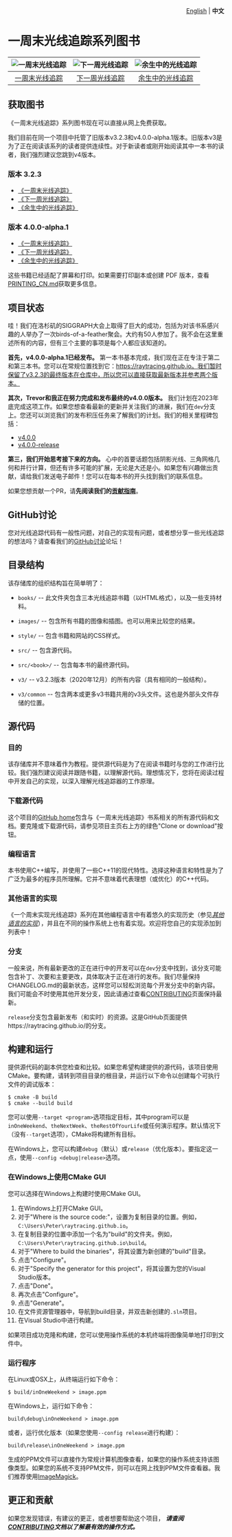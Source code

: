 <p align="right">
   <a href="./README_EN.md">English</a> | <strong>中文</strong>
</p>

一周末光线追踪系列图书
====================================================================================================

| ![一周末光线追踪][cover1] | ![下一周光线追踪][cover2] | ![余生中的光线追踪][cover3] |
|:------------------------:|:------------------------:|:-------------------------:|
|   [一周末光线追踪][book1] |   [下一周光线追踪][book2] |   [余生中的光线追踪][book3] |


获取图书
------------------
《一周末光线追踪》系列图书现在可以直接从网上免费获取。

我们目前在同一个项目中托管了旧版本v3.2.3和v4.0.0-alpha.1版本。旧版本v3是为了正在阅读该系列的读者提供连续性。对于新读者或刚开始阅读其中一本书的读者，我们强烈建议您跳到v4版本。

### 版本 3.2.3
  - [《一周末光线追踪》][web1-v3]
  - [《下一周光线追踪》][web2-v3]
  - [《余生中的光线追踪》][web3-v3]

### 版本 4.0.0-alpha.1

  - [《一周末光线追踪》][web1]
  - [《下一周光线追踪》][web2]
  - [《余生中的光线追踪》][web3]

这些书籍已经适配了屏幕和打印。如果需要打印副本或创建 PDF 版本，查看[PRINTING_CN.md][]获取更多信息。


项目状态
---------------
哇！我们在洛杉矶的SIGGRAPH大会上取得了巨大的成功，包括为对该书系感兴趣的人举办了一次birds-of-a-feather聚会。大约有50人参加了。我不会在这里重述所有的内容，但有三个主要的事项是每个人都应该知道的。

**首先，v4.0.0-alpha.1已经发布。** 第一本书基本完成，我们现在正在专注于第二和第三本书。您可以在常规位置找到它：https://raytracing.github.io。我们暂时保留了v3.2.3的最终版本在仓库中，所以您可以直接获取最新版本并参考两个版本。

**其次，Trevor和我正在努力完成和发布最终的v4.0.0版本。** 我们计划在2023年底完成这项工作。如果您想查看最新的更新并关注我们的进展，我们在`dev`分支上。您还可以浏览我们的发布积压任务来了解我们的计划。我们的相关里程碑包括：

  - [v4.0.0](https://github.com/RayTracing/raytracing.github.io/milestone/16)
  - [v4.0.0-release](https://github.com/RayTracing/raytracing.github.io/milestone/19)

**第三，我们开始思考接下来的方向。** 心中的首要话题包括阴影光线、三角网格几何和并行计算，但还有许多可能的扩展，无论是大还是小。如果您有兴趣做出贡献，请给我们发送电子邮件！您可以在每本书的开头找到我们的联系信息。

如果您想贡献一个PR，请**先阅读我们的[贡献指南][CONTRIBUTING]**。


GitHub讨论
------------------
您对光线追踪代码有一般性问题，对自己的实现有问题，或者想分享一些光线追踪的想法吗？请查看我们的[GitHub讨论][discussions]论坛！


目录结构
-------------------
该存储库的组织结构旨在简单明了：

  - `books/` --
    此文件夹包含三本光线追踪书籍（以HTML格式），以及一些支持材料。

  - `images/` --
    包含所有书籍的图像和插图。也可以用来比较您的结果。

  - `style/` --
    包含书籍和网站的CSS样式。

  - `src/` --
    包含源代码。

  - `src/<book>/` --
    包含每本书的最终源代码。

  - `v3/` --
    v3.2.3版本（2020年12月）的所有内容（具有相同的一般结构）。

  - `v3/common` --
    包含两本或更多v3书籍共用的v3头文件。这也是外部头文件存储的位置。


源代码
-----------
### 目的
该存储库并不意味着作为教程。提供源代码是为了在阅读书籍时与您的工作进行比较。我们强烈建议阅读并跟随书籍，以理解源代码。理想情况下，您将在阅读过程中开发自己的实现，以深入理解光线追踪器的工作原理。

### 下载源代码
这个项目的[GitHub home][]包含与《一周末光线追踪》书系相关的所有源代码和文档。要克隆或下载源代码，请参见项目主页右上方的绿色"Clone or download"按钮。

### 编程语言
本书使用C++编写，并使用了一些C++11的现代特性。选择这种语言和特性是为了广泛为最多的程序员所理解。它并不意味着代表理想（或优化）的C++代码。

### 其他语言的实现
《一个周末实现光线追踪》系列在其他编程语言中有着悠久的实现历史（参见[_其他语言的实现_][implementations]），并且在不同的操作系统上也有着实现。欢迎将您自己的实现添加到列表中！

### 分支
一般来说，所有最新更改的正在进行中的开发可以在`dev`分支中找到，该分支可能包含补丁、次要和主要更改，具体取决于正在进行的发布。我们尽量保持CHANGELOG.md的最新状态，这样您可以轻松浏览每个开发分支中的新内容。我们可能会不时使用其他开发分支，因此请通过查看[CONTRIBUTING][]页面保持最新。

`release`分支包含最新发布（和实时）的资源。这是GitHub页面提供https://raytracing.github.io/的分支。


构建和运行
---------------------
提供源代码的副本供您检查和比较。如果您希望构建提供的源代码，该项目使用CMake。要构建，请转到项目目录的根目录，并运行以下命令以创建每个可执行文件的调试版本：

    $ cmake -B build
    $ cmake --build build

您可以使用`--target <program>`选项指定目标，其中program可以是`inOneWeekend`、`theNextWeek`、`theRestOfYourLife`或任何演示程序。默认情况下（没有`--target`选项），CMake将构建所有目标。

在Windows上，您可以构建`debug`（默认）或`release`（优化版本）。要指定这一点，使用`--config <debug|release>`选项。


### 在Windows上使用CMake GUI
您可以选择在Windows上构建时使用CMake GUI。

1. 在Windows上打开CMake GUI。
2. 对于"Where is the source code:"，设置为复制目录的位置。例如，`C:\Users\Peter\raytracing.github.io`。
3. 在复制目录的位置中添加一个名为"build"的文件夹。例如，`C:\Users\Peter\raytracing.github.io\build`。
4. 对于"Where to build the binaries"，将其设置为新创建的"build"目录。
5. 点击"Configure"。
6. 对于"Specify the generator for this project"，将其设置为您的Visual Studio版本。
7. 点击"Done"。
8. 再次点击"Configure"。
9. 点击"Generate"。
10. 在文件资源管理器中，导航到build目录，并双击新创建的`.sln`项目。
11. 在Visual Studio中进行构建。

如果项目成功克隆和构建，您可以使用操作系统的本机终端将图像简单地打印到文件中。


### 运行程序

在Linux或OSX上，从终端运行如下命令：

    $ build/inOneWeekend > image.ppm

在Windows上，运行如下命令：

    build\debug\inOneWeekend > image.ppm

或者，运行优化版本（如果您使用`--config release`进行构建）：

    build\release\inOneWeekend > image.ppm

生成的PPM文件可以直接作为常规计算机图像查看，如果您的操作系统支持该图像类型。如果您的系统不支持PPM文件，则可以在网上找到PPM文件查看器。我们推荐使用[ImageMagick][]。


更正和贡献
----------------------------
如果您发现错误，有建议的更正，或者想要帮助这个项目，
_**请查阅[CONTRIBUTING][]文档以了解最有效的操作方式。**_



[book1]:           books/RayTracingInOneWeekend_cn.html
[book2]:           books/RayTracingTheNextWeek_cn.html
[book3]:           books/RayTracingTheRestOfYourLife_cn.html
[CONTRIBUTING]:    CONTRIBUTING.md
[cover1]:          images/cover/CoverRTW1-small.jpg
[cover2]:          images/cover/CoverRTW2-small.jpg
[cover3]:          images/cover/CoverRTW3-small.jpg
[discussions]:     https://github.com/RayTracing/raytracing.github.io/discussions/
[GitHub home]:     https://github.com/RayTracing/raytracing.github.io/
[ImageMagick]:     https://imagemagick.org/
[implementations]: https://github.com/RayTracing/raytracing.github.io/wiki/Implementations
[milestone 16]:    https://github.com/RayTracing/raytracing.github.io/milestone/16
[milestone 19]:    https://github.com/RayTracing/raytracing.github.io/milestone/19
[PRINTING_CN.md]:  PRINTING_CN.md
[v3.2.3]:          https://github.com/RayTracing/raytracing.github.io/releases/tag/v3.2.3
[web1]:            https://raytracing.github.io/books/RayTracingInOneWeekend.html
[web1-v3]:         https://raytracing.github.io/books/v3/RayTracingInOneWeekend.html
[web2]:            https://raytracing.github.io/books/RayTracingTheNextWeek.html
[web2-v3]:         https://raytracing.github.io/books/v3/RayTracingTheNextWeek.html
[web3]:            https://raytracing.github.io/books/RayTracingTheRestOfYourLife.html
[web3-v3]:         https://raytracing.github.io/books/v3/RayTracingTheRestOfYourLife.html